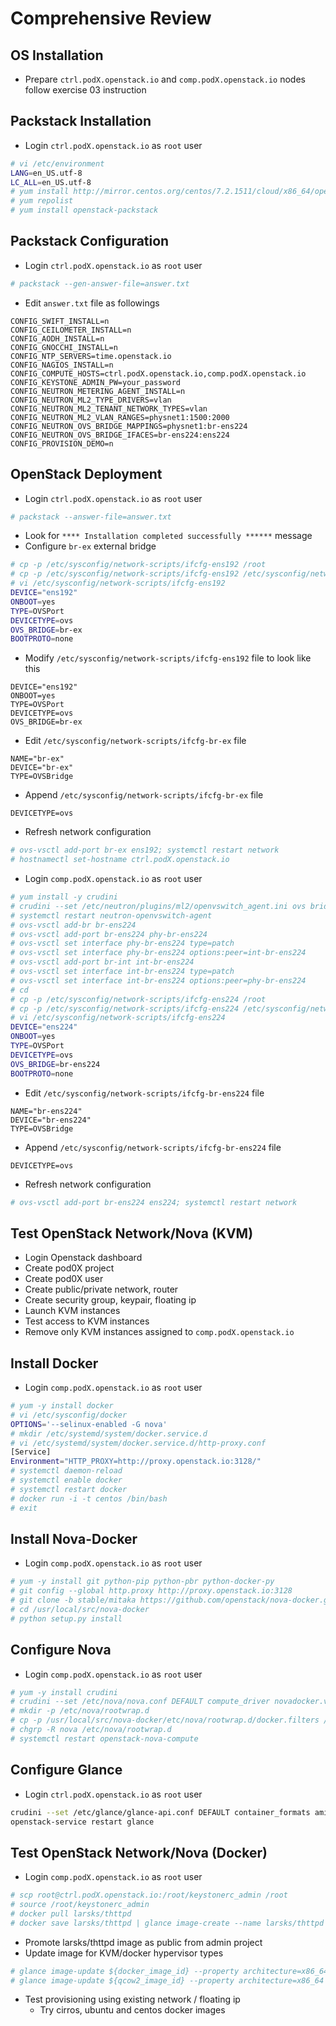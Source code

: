 # Comprehensive Review
## OS Installation
* Prepare `ctrl.podX.openstack.io` and `comp.podX.openstack.io` nodes follow exercise 03 instruction

## Packstack Installation
* Login `ctrl.podX.openstack.io` as `root` user
```bash
# vi /etc/environment
LANG=en_US.utf-8
LC_ALL=en_US.utf-8
# yum install http://mirror.centos.org/centos/7.2.1511/cloud/x86_64/openstack-mitaka/centos-release-openstack-mitaka-1-3.el7.noarch.rpm
# yum repolist
# yum install openstack-packstack
```

## Packstack Configuration
* Login `ctrl.podX.openstack.io` as `root` user
```bash
# packstack --gen-answer-file=answer.txt
```
* Edit `answer.txt` file as followings
```
CONFIG_SWIFT_INSTALL=n
CONFIG_CEILOMETER_INSTALL=n
CONFIG_AODH_INSTALL=n
CONFIG_GNOCCHI_INSTALL=n
CONFIG_NTP_SERVERS=time.openstack.io
CONFIG_NAGIOS_INSTALL=n
CONFIG_COMPUTE_HOSTS=ctrl.podX.openstack.io,comp.podX.openstack.io
CONFIG_KEYSTONE_ADMIN_PW=your_password
CONFIG_NEUTRON_METERING_AGENT_INSTALL=n
CONFIG_NEUTRON_ML2_TYPE_DRIVERS=vlan
CONFIG_NEUTRON_ML2_TENANT_NETWORK_TYPES=vlan
CONFIG_NEUTRON_ML2_VLAN_RANGES=physnet1:1500:2000
CONFIG_NEUTRON_OVS_BRIDGE_MAPPINGS=physnet1:br-ens224
CONFIG_NEUTRON_OVS_BRIDGE_IFACES=br-ens224:ens224
CONFIG_PROVISION_DEMO=n
```

## OpenStack Deployment
* Login `ctrl.podX.openstack.io` as `root` user
```bash
# packstack --answer-file=answer.txt
```
* Look for `**** Installation completed successfully ******` message
* Configure `br-ex` external bridge
```bash
# cp -p /etc/sysconfig/network-scripts/ifcfg-ens192 /root
# cp -p /etc/sysconfig/network-scripts/ifcfg-ens192 /etc/sysconfig/network-scripts/ifcfg-br-ex
# vi /etc/sysconfig/network-scripts/ifcfg-ens192
DEVICE="ens192"
ONBOOT=yes
TYPE=OVSPort
DEVICETYPE=ovs
OVS_BRIDGE=br-ex
BOOTPROTO=none
```
* Modify `/etc/sysconfig/network-scripts/ifcfg-ens192` file to look like this
```
DEVICE="ens192"
ONBOOT=yes
TYPE=OVSPort
DEVICETYPE=ovs
OVS_BRIDGE=br-ex
```
* Edit `/etc/sysconfig/network-scripts/ifcfg-br-ex` file
```
NAME="br-ex"
DEVICE="br-ex"
TYPE=OVSBridge
```
* Append `/etc/sysconfig/network-scripts/ifcfg-br-ex` file
```
DEVICETYPE=ovs
```
* Refresh network configuration
```bash
# ovs-vsctl add-port br-ex ens192; systemctl restart network
# hostnamectl set-hostname ctrl.podX.openstack.io
```
* Login `comp.podX.openstack.io` as `root` user
```bash
# yum install -y crudini
# crudini --set /etc/neutron/plugins/ml2/openvswitch_agent.ini ovs bridge_mappings physnet1:br-ens224
# systemctl restart neutron-openvswitch-agent
# ovs-vsctl add-br br-ens224
# ovs-vsctl add-port br-ens224 phy-br-ens224
# ovs-vsctl set interface phy-br-ens224 type=patch
# ovs-vsctl set interface phy-br-ens224 options:peer=int-br-ens224
# ovs-vsctl add-port br-int int-br-ens224
# ovs-vsctl set interface int-br-ens224 type=patch
# ovs-vsctl set interface int-br-ens224 options:peer=phy-br-ens224
# cd 
# cp -p /etc/sysconfig/network-scripts/ifcfg-ens224 /root
# cp -p /etc/sysconfig/network-scripts/ifcfg-ens224 /etc/sysconfig/network-scripts/ifcfg-br-ens224
# vi /etc/sysconfig/network-scripts/ifcfg-ens224
DEVICE="ens224"
ONBOOT=yes
TYPE=OVSPort
DEVICETYPE=ovs
OVS_BRIDGE=br-ens224
BOOTPROTO=none
```
* Edit `/etc/sysconfig/network-scripts/ifcfg-br-ens224` file
```
NAME="br-ens224"
DEVICE="br-ens224"
TYPE=OVSBridge
```
* Append `/etc/sysconfig/network-scripts/ifcfg-br-ens224` file
```
DEVICETYPE=ovs
```
* Refresh network configuration
```bash
# ovs-vsctl add-port br-ens224 ens224; systemctl restart network
```

## Test OpenStack Network/Nova (KVM)
* Login Openstack dashboard
* Create pod0X project
* Create pod0X user
* Create public/private network, router
* Create security group, keypair, floating ip
* Launch KVM instances
* Test access to KVM instances
* Remove only KVM instances assigned to `comp.podX.openstack.io`

## Install Docker
* Login `comp.podX.openstack.io` as `root` user
```bash
# yum -y install docker
# vi /etc/sysconfig/docker
OPTIONS='--selinux-enabled -G nova'
# mkdir /etc/systemd/system/docker.service.d
# vi /etc/systemd/system/docker.service.d/http-proxy.conf
[Service]
Environment="HTTP_PROXY=http://proxy.openstack.io:3128/"
# systemctl daemon-reload
# systemctl enable docker
# systemctl restart docker
# docker run -i -t centos /bin/bash
# exit
```

## Install Nova-Docker
* Login `comp.podX.openstack.io` as `root` user
```bash
# yum -y install git python-pip python-pbr python-docker-py
# git config --global http.proxy http://proxy.openstack.io:3128
# git clone -b stable/mitaka https://github.com/openstack/nova-docker.git /usr/local/src/nova-docker
# cd /usr/local/src/nova-docker
# python setup.py install
```

## Configure Nova
* Login `comp.podX.openstack.io` as `root` user
```bash
# yum -y install crudini
# crudini --set /etc/nova/nova.conf DEFAULT compute_driver novadocker.virt.docker.DockerDriver
# mkdir -p /etc/nova/rootwrap.d
# cp -p /usr/local/src/nova-docker/etc/nova/rootwrap.d/docker.filters /etc/nova/rootwrap.d/docker.filters
# chgrp -R nova /etc/nova/rootwrap.d
# systemctl restart openstack-nova-compute
```

## Configure Glance
* Login `ctrl.podX.openstack.io` as `root` user
```bash
crudini --set /etc/glance/glance-api.conf DEFAULT container_formats ami,ari,aki,bare,ovf,ova,docker
openstack-service restart glance
```

## Test OpenStack Network/Nova (Docker)
* Login `comp.podX.openstack.io` as `root` user
```bash
# scp root@ctrl.podX.openstack.io:/root/keystonerc_admin /root
# source /root/keystonerc_admin
# docker pull larsks/thttpd
# docker save larsks/thttpd | glance image-create --name larsks/thttpd --container-format docker --disk-format raw
```
* Promote larsks/thttpd image as public from admin project
* Update image for KVM/docker hypervisor types
```bash
# glance image-update ${docker_image_id} --property architecture=x86_64 --property hypervisor_type=docker
# glance image-update ${qcow2_image_id} --property architecture=x86_64 --property hypervisor_type=qemu
```
* Test provisioning using existing network / floating ip
  * Try cirros, ubuntu and centos docker images
